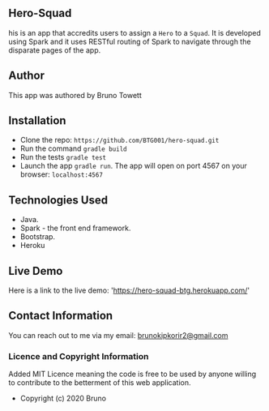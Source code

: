 ## Hero-Squad

his is an app that accredits users to assign a `Hero` to a `Squad`. It is developed using Spark and it uses RESTful routing of Spark to navigate through the disparate pages of the app.

## Author 

This app was authored by Bruno Towett

## Installation

* Clone the repo: `https://github.com/BTG001/hero-squad.git`
* Run the command `gradle build`
* Run the tests `gradle test`
* Launch the app `gradle run`. The app will open on port 4567 on your browser: `localhost:4567`

## Technologies Used

* Java.
* Spark - the front end framework.
* Bootstrap.
* Heroku

## Live Demo

Here is a link to the live demo: 'https://hero-squad-btg.herokuapp.com/'

## Contact Information

You can reach out to me via my email: brunokipkorir2@gmail.com

### Licence and Copyright Information

Added MIT Licence meaning the code is free to be used by anyone willing to contribute to the betterment of this web application.
* Copyright (c) 2020 Bruno